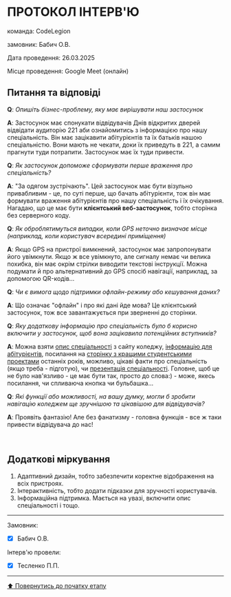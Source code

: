 # ПРОТОКОЛ ІНТЕРВ'Ю

команда: CodeLegion

замовник: Бабич О.В.

Дата проведення: 26.03.2025

Місце проведення: Google Meet (онлайн)

## Питання та відповіді

**Q**: *Опишіть бізнес-проблему, яку має вирішувати наш застосунок*

**A**: Застосунок має спонукати відвідувачів Днів відкритих дверей відвідати аудиторію 221 аби ознайомитись з інформацією про нашу спеціальність. Він має зацікавити абітурієнтів та їх батьків нашою спеціальністю. Вони мають не чекати, доки їх приведуть в 221, а самим прагнути туди потрапити. Застосунок має їх туди привести.

**Q**: *Як застосунок допоможе сформувати перше враження про спеціальність?*

**A**: "За одягом зустрічають". Цей застосунок має бути візульно привабливим - це, по суті перше, що бачать абітурієнти, тож він має формувати враження абітурієнтів про нашу спеціальність і їх очікування. Нагадаю, що це має бути **клієнтський веб-застосунок**, тобто сторінка без серверного коду.

**Q**: *Як оброблятимуться випадки, коли GPS неточно визначає місце (наприклад, коли користувач всередині приміщення)*

**A**: Якщо GPS на пристрої вимкнений, застосунок має запропонувати його увімкнути. Якщо ж все увімкнуто, але сигналу немає чи велика похибка, він має окрім стрілки виводити текстові інструкції. Можна подумати й про альтернативний до GPS спосіб навігації, наприклад, за допомогою QR-кодів...

**Q**: *Чи є вимога щодо підтримки офлайн-режиму або кешування даних?*

**A**: Що означає "офлайн" і про які дані йде мова? Це клієнтський застосунок, тож все завантажується при зверненні до сторінки.

**Q**: *Яку додаткову інформацію про спеціальність було б корисно включити у застосунок, щоб вона зацікавила потенційних вступників?*

**A**: Можна взяти [опис спеціальності](https://sites.google.com/polytechnic.co.cc/main/%D0%B0%D0%B1%D1%96%D1%82%D1%83%D1%80%D1%96%D1%94%D0%BD%D1%82%D0%B0%D0%BC/%D0%BE%D0%B3%D0%BB%D1%8F%D0%B4-%D1%81%D0%BF%D0%B5%D1%86%D1%96%D0%B0%D0%BB%D1%8C%D0%BD%D0%BE%D1%81%D1%82%D0%B5%D0%B9?authuser=0#h.ho48gail8chq) з сайту коледжу, [інформацію для абітурієнтів](https://sites.google.com/polytechnic.co.cc/main/%D0%B0%D0%B1%D1%96%D1%82%D1%83%D1%80%D1%96%D1%94%D0%BD%D1%82%D0%B0%D0%BC?authuser=0), посилання на [сторінку з кращими студентськими проектами](https://sites.google.com/polytechnic.co.cc/science) останніх років, можливо, цікаві факти про спеціальність (якщо треба - підготую), чи [презентація спеціальності](https://docs.google.com/presentation/d/e/2PACX-1vTQ0e0g5Fh1bJ4dlvs-V6fQ8gh16CSWqx-MTOBG7C9q4qpKl1FNjgAaossoJbnYWpfg3CA1bulwLJX3/pub?start=true&loop=true&delayms=3000). Головне, щоб це не було нав'язливо - це має бути так, просто до слова:) - може, якесь посилання, чи спливаюча кнопка чи бульбашка...

**Q**: *Які функції або можливості, на вашу думку, могли б зробити навігацію коледжем ще зручнішою та цікавішою для відвідувачів?*

**A**: Проявіть фантазію! Але без фанатизму - головна функція - все ж таки привести відвідувача до нас!

<br>

## Додаткові міркування
1. Адаптивний дизайн, тобто забезпечити коректне відображення на всіх пристроях.
2. Інтерактивність, тобто додати підказки для зручності користувачів.
3. Інформаційна підтримка. Мається на увазі, включити опис спеціальності і тощо.

---
Замовник: 		
- [x] Бабич О.В.

Інтерв'ю провели:			

- [x] Тесленко П.П.

---
[:arrow_up: Повернутись до початку етапу](/docs/1.Envisioning/README.md)
